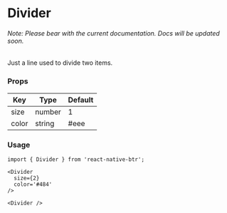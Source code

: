 # Divider

###### Note: Please bear with the current documentation. Docs will be updated soon.

Just a line used to divide two items.

### Props
Key | Type | Default
----|----|----
size | number | 1 
color | string | #eee 

### Usage
```
import { Divider } from 'react-native-btr';

<Divider 
  size={2}
  color='#484'
/>

<Divider />
``` 